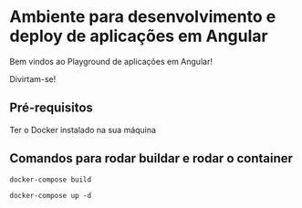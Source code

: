 # Ambiente para desenvolvimento e deploy de aplicações em Angular

<p>Bem vindos ao Playground de aplicações em Angular!</p>
<p>Divirtam-se!</p>

## Pré-requisitos
<p>Ter o Docker instalado na sua máquina</p>

## Comandos para rodar buildar e rodar o container
```
docker-compose build
```
```
docker-compose up -d
```

